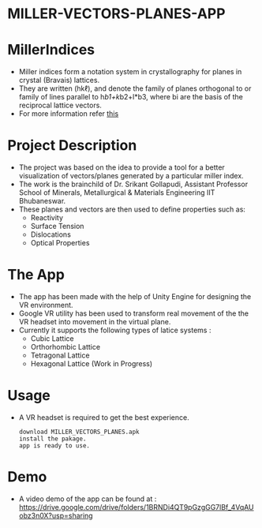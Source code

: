 # MILLER-VECTORS-PLANES-APP

# MillerIndices
  - Miller indices form a notation system in crystallography for planes in crystal (Bravais) lattices.
  - They are written (hkℓ), and denote the family of planes orthogonal to or family of lines parallel to h*b1+k*b2+l*b3, where bi are the basis of the reciprocal lattice vectors.
  - For more information refer [this](https://web.iit.edu/sites/web/files/departments/academic-affairs/academic-resource-center/pdfs/Miller_Indices.pdf)
# Project Description
  - The project was based on the idea to provide a tool for a better visualization of vectors/planes generated by a particular miller index.
  - The work is the brainchild of Dr. Srikant Gollapudi, Assistant Professor School of Minerals, Metallurgical & Materials Engineering IIT Bhubaneswar.
  - These planes and vectors are then used to define properties such as:
    - Reactivity
    - Surface Tension
    - Dislocations
    - Optical Properties
# The App
  - The app has been made with the help of Unity Engine for designing the VR environment.
  - Google VR utility has been used to transform real movement of the the VR headset into movement in the virtual plane.
  - Currently it supports the following types of latice systems :
    - Cubic Lattice
    - Orthorhombic Lattice
    - Tetragonal Lattice
    - Hexagonal Lattice (Work in Progress)
# Usage
  - A VR headset is required to get the best experience.
    ```
    download MILLER_VECTORS_PLANES.apk
    install the pakage.
    app is ready to use.
    ```
# Demo
  - A video demo of the app can be found at : https://drive.google.com/drive/folders/1BRNDi4QT9pGzgGG7lBf_4VqAUobz3n0X?usp=sharing
